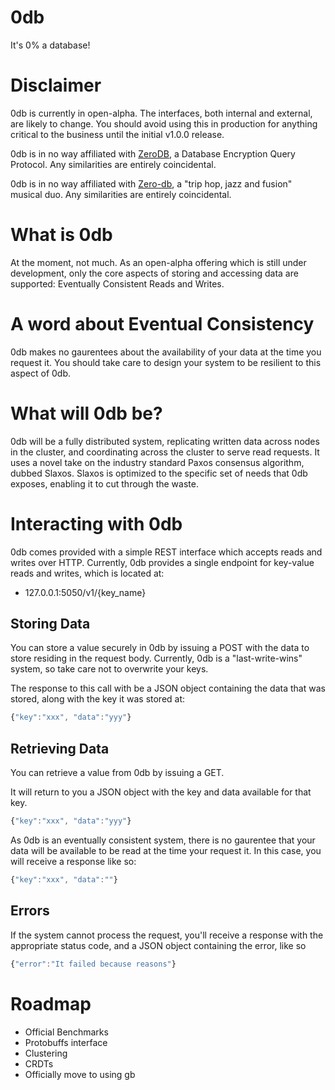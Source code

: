 0db
==============

It's 0% a database!

Disclaimer
==============

0db is currently in open-alpha. The interfaces, both internal and external, are likely to change. You should avoid using this in production for anything critical to the business until the initial v1.0.0 release.

0db is in no way affiliated with [ZeroDB](http://www.zerodb.io), a Database Encryption Query Protocol. Any similarities are entirely coincidental.

0db is in no way affiliated with [Zero-db](http://www.zero-db.com), a "trip hop, jazz and fusion" musical duo. Any similarities are entirely coincidental.

What is 0db
================

At the moment, not much. As an open-alpha offering which is still under development, only the core aspects of storing and accessing data are supported: Eventually Consistent Reads and Writes.

A word about Eventual Consistency
=================================

0db makes no gaurentees about the availability of your data at the time you request it. You should take care to design your system to be resilient to this aspect of 0db.

What will 0db be?
=================

0db will be a fully distributed system, replicating written data across nodes in the cluster, and coordinating across the cluster to serve read requests. It uses a novel take on the industry standard Paxos consensus algorithm, dubbed Slaxos. Slaxos is optimized to the specific set of needs that 0db exposes, enabling it to cut through the waste.

Interacting with 0db
====================

0db comes provided with a simple REST interface which accepts reads and writes over HTTP. Currently, 0db provides a single endpoint for key-value reads and writes, which is located at:

* 127.0.0.1:5050/v1/{key_name}

## Storing Data

You can store a value securely in 0db by issuing a POST with the data to store residing in the request body. Currently, 0db is a "last-write-wins" system, so take care not to overwrite your keys.

The response to this call with be a JSON object containing the data that was stored, along with the key it was stored at:

```javascript
{"key":"xxx", "data":"yyy"}
```

## Retrieving Data

You can retrieve a value from 0db by issuing a GET.

It will return to you a JSON object with the key and data available for that key.

```javascript
{"key":"xxx", "data":"yyy"}
```

As 0db is an eventually consistent system, there is no gaurentee that your data will be available to be read at the time your request it. In this case, you will receive a response like so:

```javascript
{"key":"xxx", "data":""}
```

## Errors

If the system cannot process the request, you'll receive a response with the appropriate status code, and a JSON object containing the error, like so

```javascript
{"error":"It failed because reasons"}
```

Roadmap
=======

* Official Benchmarks
* Protobuffs interface
* Clustering
* CRDTs
* Officially move to using gb
